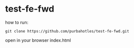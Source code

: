 # test-fe-fwd

how to run:

```
git clone https://github.com/purbahotles/test-fe-fwd.git
```

open in your browser index.html
